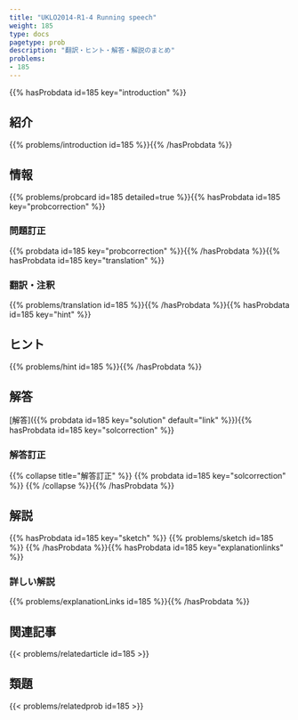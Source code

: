 ```yaml
---
title: "UKLO2014-R1-4 Running speech"
weight: 185
type: docs
pagetype: prob
description: "翻訳・ヒント・解答・解説のまとめ"
problems: 
- 185
---
```


{{% hasProbdata id=185 key="introduction" %}}

## 紹介

{{% problems/introduction id=185 %}}{{% /hasProbdata %}}

## 情報

{{% problems/probcard id=185 detailed=true %}}{{% hasProbdata id=185 key="probcorrection" %}}

### 問題訂正

{{% probdata id=185 key="probcorrection" %}}{{% /hasProbdata %}}{{% hasProbdata id=185 key="translation" %}}

### 翻訳・注釈

{{% problems/translation id=185 %}}{{% /hasProbdata %}}{{% hasProbdata id=185 key="hint" %}}

## ヒント

{{% problems/hint id=185 %}}{{% /hasProbdata %}}

## 解答

[解答]({{% probdata id=185 key="solution" default="link" %}}){{% hasProbdata id=185 key="solcorrection" %}}

### 解答訂正

{{% collapse title="解答訂正" %}}
{{% probdata id=185 key="solcorrection" %}}
{{% /collapse %}}{{% /hasProbdata %}}

## 解説

{{% hasProbdata id=185 key="sketch" %}}
{{% problems/sketch id=185 %}}
{{% /hasProbdata %}}{{% hasProbdata id=185 key="explanationlinks" %}}

### 詳しい解説

{{% problems/explanationLinks id=185 %}}{{% /hasProbdata %}}

## 関連記事

{{< problems/relatedarticle id=185 >}}

## 類題

{{< problems/relatedprob id=185 >}}
